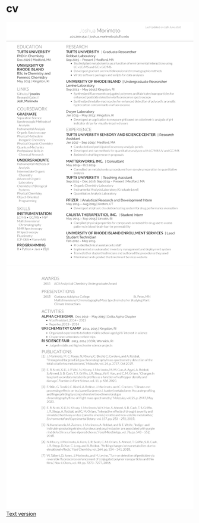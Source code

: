 # cv
![page_1](https://github.com/jmorim/cv/blob/master/images/page_1.png)
![page_2](https://github.com/jmorim/cv/blob/master/images/page_2.png)
[Text version](https://github.com/jmorim/cv/blob/master/cv.pdf)
